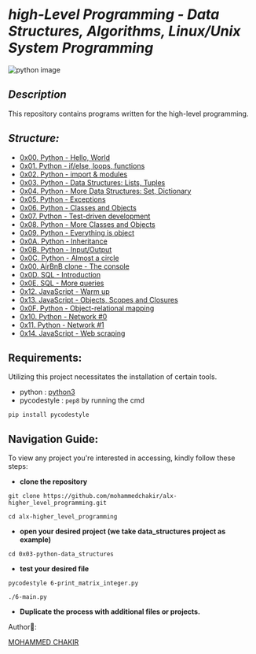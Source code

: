 # *high-Level Programming - Data Structures, Algorithms, Linux/Unix System Programming*

![python image](https://www.analyticsinsight.net/wp-content/uploads/2020/06/Python1.png)

## *Description*
This repository contains programs written for the high-level programming.

## *Structure:*

- [0x00. Python - Hello, World](0x00-python-hello_world)
- [0x01. Python - if/else, loops, functions](0x01-python-if_else_loops_functions)
- [0x02. Python - import & modules](0x02-python-import_modules)
- [0x03. Python - Data Structures: Lists, Tuples](0x03-python-data_structures)
- [0x04. Python - More Data Structures: Set, Dictionary](0x04-python-more_data_structures)
- [0x05. Python - Exceptions](0x05-python-exceptions)
- [0x06. Python - Classes and Objects](0x06-python-classes)
- [0x07. Python - Test-driven development](0x07-python-test_driven_development)
- [0x08. Python - More Classes and Objects](0x08-python-more_classes)
- [0x09. Python - Everything is object](0x09-python-everything_is_object)
- [0x0A. Python - Inheritance](0x0A-python-inheritance)
- [0x0B. Python - Input/Output](0x0B-python-input_output)
- [0x0C. Python - Almost a circle](0x0C-python-almost_a_circle)
- [0x00. AirBnB clone - The console](https://github.com/mohammedchakir/AirBnB_clone)
- [0x0D. SQL - Introduction](0x0D-SQL_introduction)
- [0x0E. SQL - More queries](0x0E-SQL_more_queries)
- [0x12. JavaScript - Warm up](0x12-javascript-warm_up)
- [0x13. JavaScript - Objects, Scopes and Closures](0x13-javascript_objects_scopes_closures)
- [0x0F. Python - Object-relational mapping](0x0F-python-object_relational_mapping)
- [0x10. Python - Network #0](0x10-python-network_0)
- [0x11. Python - Network #1](0x11-python-network_1)
- [0x14. JavaScript - Web scraping](0x14-javascript-web_scraping)




## Requirements:

Utilizing this project necessitates the installation of certain tools.

- python : [python3](https://www.python.org/)
- pycodestyle : `pep8` by running the cmd
```
pip install pycodestyle
```


## Navigation Guide:

To view any project you're interested in accessing, kindly follow these steps:

- **clone the repository**
```
git clone https://github.com/mohammedchakir/alx-higher_level_programming.git
```
```
cd alx-higher_level_programming
```

- **open your desired project (we take data_structures project as example)**
   
```
cd 0x03-python-data_structures
```

- **test your desired file**
    
```
pycodestyle 6-print_matrix_integer.py
```
    
```
./6-main.py
```
      
- **Duplicate the process with additional files or projects.**

Author📑:

[MOHAMMED CHAKIR](https://github.com/mohammedchakir)

